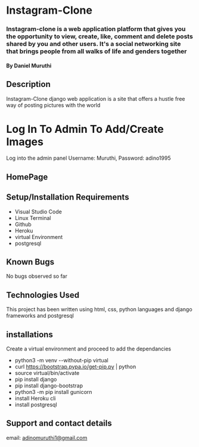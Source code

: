 # Instagram-Clone

### Instagram-clone is a web application platform that gives you the opportunity to view, create, like, comment and delete posts shared by you and other users. It's a social networking site that brings people from all walks of life and genders together

#### By **Daniel Muruthi**

## Description

Instagram-Clone django web application is a site that offers a hustle free way of posting pictures with the world 

# Log In To Admin To Add/Create Images 
Log into the admin panel
Username: Muruthi, 
Password: adino1995

## HomePage




## Setup/Installation Requirements

- Visual Studio Code
- Linux Terminal
- Github
- Heroku
- virtual Environment
- postgresql

## Known Bugs

No bugs observed so far





## Technologies Used

This project has been written using html, css, python languages and django frameworks and postgresql

## installations

Create a virtual environment and proceed to add the dependancies

- python3 -m venv --without-pip virtual
- curl https://bootstrap.pypa.io/get-pip.py | python
- source virtual/bin/activate
- pip install django
- pip install django-bootstrap
- python3 -m  pip install gunicorn
- install Heroku cli
- install postgresql


## Support and contact details

email: adinomuruthi1@gmail.com


